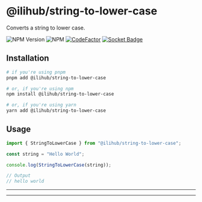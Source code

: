 # @ilihub/string-to-lower-case

Converts a string to lower case.

![NPM Version](https://img.shields.io/npm/v/%40ilihub%2Fstring-to-lower-case?color=33cd56&logo=npm)
![NPM](https://img.shields.io/npm/l/%40ilihub%2Fstring-to-lower-case)
[![CodeFactor](https://www.codefactor.io/repository/github/ilihub/npm/badge)](https://www.codefactor.io/repository/github/ilihub/npm)
[![Socket Badge](https://socket.dev/api/badge/npm/package/@ilihub/string-to-lower-case)](https://socket.dev/npm/package/@ilihub/string-to-lower-case)

## Installation

```bash
# if you're using pnpm
pnpm add @ilihub/string-to-lower-case

# or, if you're using npm
npm install @ilihub/string-to-lower-case

# or, if you're using yarn
yarn add @ilihub/string-to-lower-case
```

## Usage

```javascript
import { StringToLowerCase } from "@ilihub/string-to-lower-case";

const string = "Hello World";

console.log(StringToLowerCase(string));

// Output
// hello world
```

---

<!-- sponsors_and_backers_section_start -->

<!-- sponsors_and_backers_section_end -->

---
